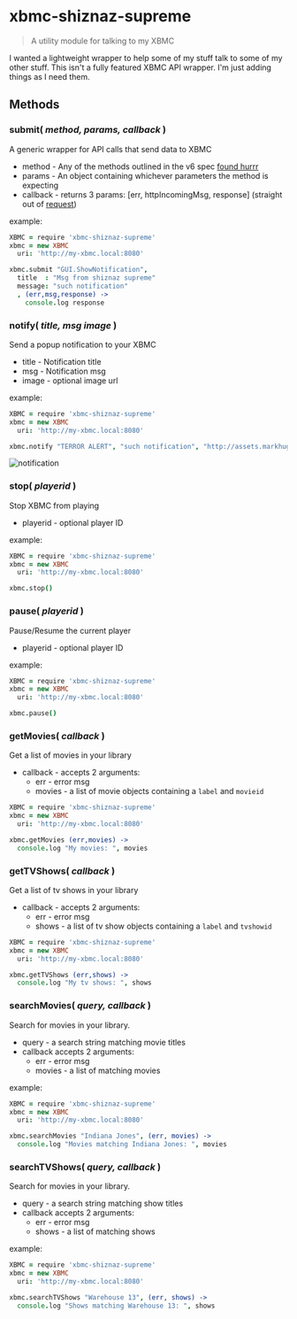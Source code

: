 xbmc-shiznaz-supreme
====================
> A utility module for talking to my XBMC

I wanted a lightweight wrapper to help some of my stuff talk to some of my other stuff. This isn't a fully featured XBMC API wrapper. I'm just adding things as I need them.

## Methods

### submit( *method, params, callback* )

A generic wrapper for API calls that send data to XBMC

- method   - Any of the methods outlined in the v6 spec [found hurrr](http://wiki.xbmc.org/index.php?title=JSON-RPC_API/v6)
- params   - An object containing whichever parameters the method is expecting
- callback - returns 3 params: [err, httpIncomingMsg, response] (straight out of [request](https://github.com/mikeal/request))

example:

```Coffeescript
XBMC = require 'xbmc-shiznaz-supreme'
xbmc = new XBMC
  uri: 'http://my-xbmc.local:8080'

xbmc.submit "GUI.ShowNotification",
  title  : "Msg from shiznaz supreme"
  message: "such notification"
  , (err,msg,response) ->
    console.log response
```

### notify( *title, msg image* )

Send a popup notification to your XBMC

- title - Notification title
- msg - Notification msg
- image - optional image url

example:

```Coffeescript
XBMC = require 'xbmc-shiznaz-supreme'
xbmc = new XBMC
  uri: 'http://my-xbmc.local:8080'

xbmc.notify "TERROR ALERT", "such notification", "http://assets.markhuge.com/images/doge.jpeg"
```

![notification](http://assets.markhuge.com/images/projects/xbmc-shiznaz-supreme/notification.png)

### stop( *playerid* )

Stop XBMC from playing

- playerid - optional player ID

example:

```Coffeescript
XBMC = require 'xbmc-shiznaz-supreme'
xbmc = new XBMC
  uri: 'http://my-xbmc.local:8080'

xbmc.stop()
```

### pause( *playerid* )

Pause/Resume the current player

- playerid - optional player ID

example:

```Coffeescript
XBMC = require 'xbmc-shiznaz-supreme'
xbmc = new XBMC
  uri: 'http://my-xbmc.local:8080'

xbmc.pause()
```

### getMovies( *callback* )

Get a list of movies in your library

- callback - accepts 2 arguments: 
  - err - error msg 
  - movies - a list of movie objects containing a `label` and `movieid`

```Coffeescript
XBMC = require 'xbmc-shiznaz-supreme'
xbmc = new XBMC
  uri: 'http://my-xbmc.local:8080'

xbmc.getMovies (err,movies) ->
  console.log "My movies: ", movies
```


### getTVShows( *callback* )

Get a list of tv shows in your library

- callback - accepts 2 arguments: 
  - err - error msg 
  - shows - a list of tv show objects containing a `label` and `tvshowid`

```Coffeescript
XBMC = require 'xbmc-shiznaz-supreme'
xbmc = new XBMC
  uri: 'http://my-xbmc.local:8080'

xbmc.getTVShows (err,shows) ->
  console.log "My tv shows: ", shows
```

### searchMovies( *query, callback* )

Search for movies in your library.

- query - a search string matching movie titles
- callback accepts 2 arguments:
  - err - error msg
  - movies - a list of matching movies

example:

```Coffeescript
XBMC = require 'xbmc-shiznaz-supreme'
xbmc = new XBMC
  uri: 'http://my-xbmc.local:8080'

xbmc.searchMovies "Indiana Jones", (err, movies) ->
  console.log "Movies matching Indiana Jones: ", movies
```

### searchTVShows( *query, callback* )

Search for movies in your library.

- query - a search string matching show titles
- callback accepts 2 arguments:
  - err - error msg
  - shows - a list of matching shows

example:

```Coffeescript
XBMC = require 'xbmc-shiznaz-supreme'
xbmc = new XBMC
  uri: 'http://my-xbmc.local:8080'

xbmc.searchTVShows "Warehouse 13", (err, shows) ->
  console.log "Shows matching Warehouse 13: ", shows
```


